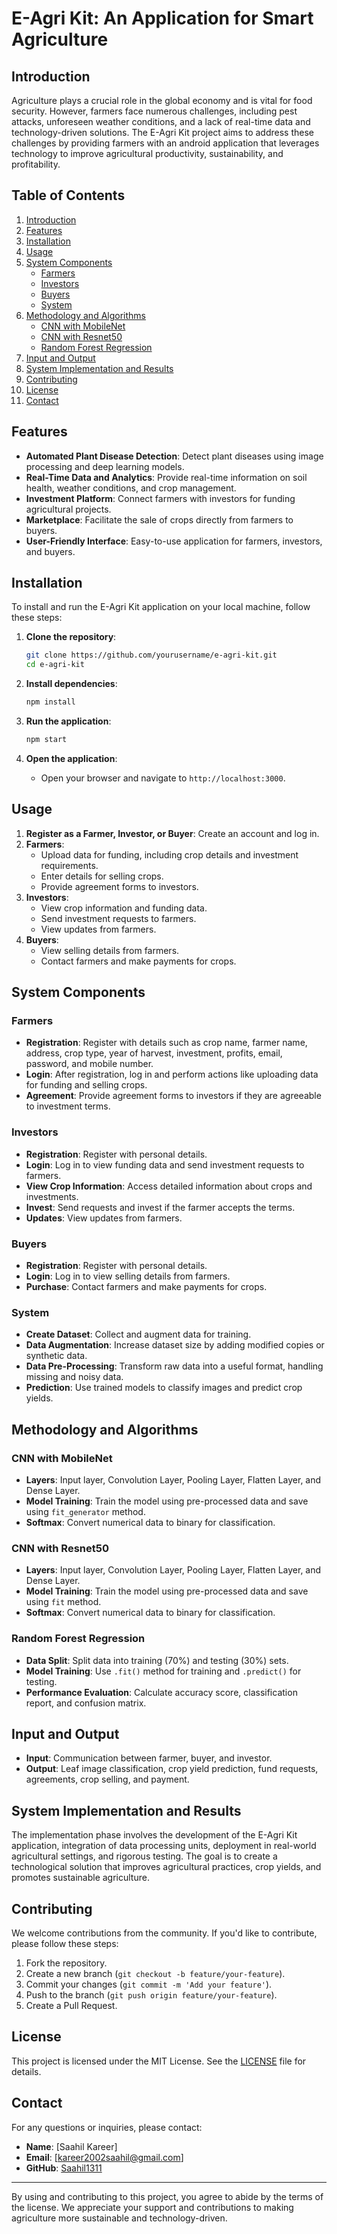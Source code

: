 # E-Agri Kit: An Application for Smart Agriculture

## Introduction

Agriculture plays a crucial role in the global economy and is vital for food security. However, farmers face numerous challenges, including pest attacks, unforeseen weather conditions, and a lack of real-time data and technology-driven solutions. The E-Agri Kit project aims to address these challenges by providing farmers with an android application that leverages technology to improve agricultural productivity, sustainability, and profitability.

## Table of Contents

1. [Introduction](#introduction)
2. [Features](#features)
3. [Installation](#installation)
4. [Usage](#usage)
5. [System Components](#system-components)
    - [Farmers](#farmers)
    - [Investors](#investors)
    - [Buyers](#buyers)
    - [System](#system)
6. [Methodology and Algorithms](#methodology-and-algorithms)
    - [CNN with MobileNet](#cnn-with-mobilenet)
    - [CNN with Resnet50](#cnn-with-resnet50)
    - [Random Forest Regression](#random-forest-regression)
7. [Input and Output](#input-and-output)
8. [System Implementation and Results](#system-implementation-and-results)
9. [Contributing](#contributing)
10. [License](#license)
11. [Contact](#contact)

## Features

- **Automated Plant Disease Detection**: Detect plant diseases using image processing and deep learning models.
- **Real-Time Data and Analytics**: Provide real-time information on soil health, weather conditions, and crop management.
- **Investment Platform**: Connect farmers with investors for funding agricultural projects.
- **Marketplace**: Facilitate the sale of crops directly from farmers to buyers.
- **User-Friendly Interface**: Easy-to-use application for farmers, investors, and buyers.

## Installation

To install and run the E-Agri Kit application on your local machine, follow these steps:

1. **Clone the repository**:
    ```bash
    git clone https://github.com/yourusername/e-agri-kit.git
    cd e-agri-kit
    ```

2. **Install dependencies**:
    ```bash
    npm install
    ```

3. **Run the application**:
    ```bash
    npm start
    ```

4. **Open the application**:
    - Open your browser and navigate to `http://localhost:3000`.

## Usage

1. **Register as a Farmer, Investor, or Buyer**: Create an account and log in.
2. **Farmers**:
   - Upload data for funding, including crop details and investment requirements.
   - Enter details for selling crops.
   - Provide agreement forms to investors.
3. **Investors**:
   - View crop information and funding data.
   - Send investment requests to farmers.
   - View updates from farmers.
4. **Buyers**:
   - View selling details from farmers.
   - Contact farmers and make payments for crops.

## System Components

### Farmers

- **Registration**: Register with details such as crop name, farmer name, address, crop type, year of harvest, investment, profits, email, password, and mobile number.
- **Login**: After registration, log in and perform actions like uploading data for funding and selling crops.
- **Agreement**: Provide agreement forms to investors if they are agreeable to investment terms.

### Investors

- **Registration**: Register with personal details.
- **Login**: Log in to view funding data and send investment requests to farmers.
- **View Crop Information**: Access detailed information about crops and investments.
- **Invest**: Send requests and invest if the farmer accepts the terms.
- **Updates**: View updates from farmers.

### Buyers

- **Registration**: Register with personal details.
- **Login**: Log in to view selling details from farmers.
- **Purchase**: Contact farmers and make payments for crops.

### System

- **Create Dataset**: Collect and augment data for training.
- **Data Augmentation**: Increase dataset size by adding modified copies or synthetic data.
- **Data Pre-Processing**: Transform raw data into a useful format, handling missing and noisy data.
- **Prediction**: Use trained models to classify images and predict crop yields.

## Methodology and Algorithms

### CNN with MobileNet

- **Layers**: Input layer, Convolution Layer, Pooling Layer, Flatten Layer, and Dense Layer.
- **Model Training**: Train the model using pre-processed data and save using `fit_generator` method.
- **Softmax**: Convert numerical data to binary for classification.

### CNN with Resnet50

- **Layers**: Input layer, Convolution Layer, Pooling Layer, Flatten Layer, and Dense Layer.
- **Model Training**: Train the model using pre-processed data and save using `fit` method.
- **Softmax**: Convert numerical data to binary for classification.

### Random Forest Regression

- **Data Split**: Split data into training (70%) and testing (30%) sets.
- **Model Training**: Use `.fit()` method for training and `.predict()` for testing.
- **Performance Evaluation**: Calculate accuracy score, classification report, and confusion matrix.

## Input and Output

- **Input**: Communication between farmer, buyer, and investor.
- **Output**: Leaf image classification, crop yield prediction, fund requests, agreements, crop selling, and payment.

## System Implementation and Results

The implementation phase involves the development of the E-Agri Kit application, integration of data processing units, deployment in real-world agricultural settings, and rigorous testing. The goal is to create a technological solution that improves agricultural practices, crop yields, and promotes sustainable agriculture.

## Contributing

We welcome contributions from the community. If you'd like to contribute, please follow these steps:

1. Fork the repository.
2. Create a new branch (`git checkout -b feature/your-feature`).
3. Commit your changes (`git commit -m 'Add your feature'`).
4. Push to the branch (`git push origin feature/your-feature`).
5. Create a Pull Request.

## License

This project is licensed under the MIT License. See the [LICENSE](LICENSE) file for details.

## Contact

For any questions or inquiries, please contact:

- **Name**: [Saahil Kareer]
- **Email**: [kareer2002saahil@gmail.com]
- **GitHub**: [Saahil1311](https://github.com/Saahil1311)

---

By using and contributing to this project, you agree to abide by the terms of the license. We appreciate your support and contributions to making agriculture more sustainable and technology-driven.
